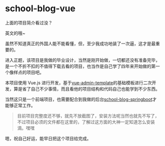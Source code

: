 # school-blog-vue

上面的项目简介看过没？

英文的哦~

虽然不知道真正的外国人能不能看懂，但，至少我成功地装了一次逼，这才是最重要的。

进入正题，该项目是我做的毕业设计，当然是刚开始做，一切都还没有准备完毕，是一个不折不扣的不值得下载去看的项目，也当作是自己学了四年来开始做的第一个像样点的项目吧。

本项目使用 Vue.js 进行开发，基于[vue-admin-template](https://github.com/PanJiaChen/vue-admin-template)的基础模板进行二次开发，算是省了自己不少事情，而且看他的项目结构和代码自己也能学到不少东西。

当然这只是一个前端项目，也需要配合到我做的后台[school-blog-springboot](https://github.com/godbobo/school-blog-springboot)才能够正常工作。

> 目前项目完整度还不够，就先不放截图了，安装方法呢当然也就先不写了，不过项目必须的文件都在这里的，了解过这方面的大神一定知道怎么安装滴。嘿嘿

嗯，祝自己好运，能早日把这个项目给完成。